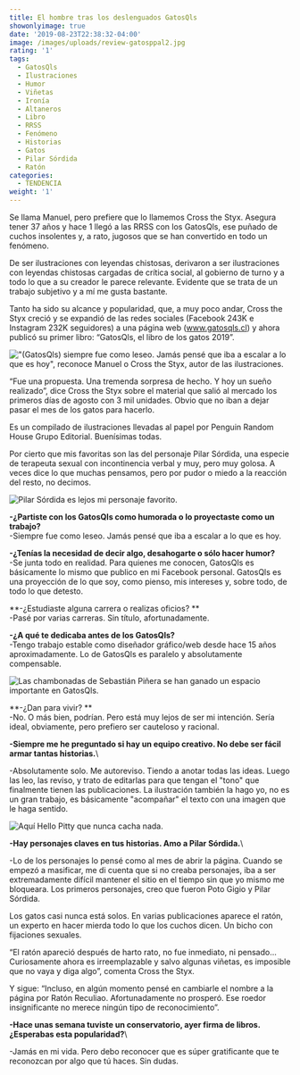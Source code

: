 ```yaml
---
title: El hombre tras los deslenguados GatosQls
showonlyimage: true
date: '2019-08-23T22:38:32-04:00'
image: /images/uploads/review-gatosppal2.jpg
rating: '1'
tags:
  - GatosQls
  - Ilustraciones
  - Humor
  - Viñetas
  - Ironía
  - Altaneros
  - Libro
  - RRSS
  - Fenómeno
  - Historias
  - Gatos
  - Pilar Sórdida
  - Ratón
categories:
  - TENDENCIA
weight: '1'
---
```

Se llama Manuel, pero prefiere que lo llamemos Cross the Styx. Asegura tener 37 años y hace 1 llegó a las RRSS con los GatosQls, ese puñado de cuchos insolentes y, a rato, jugosos que se han convertido en todo un fenómeno.

<!--more-->

De ser ilustraciones con leyendas chistosas, derivaron a ser ilustraciones con leyendas chistosas cargadas de crítica social, al gobierno de turno y a todo lo que a su creador le parece relevante. Evidente que se trata de un trabajo subjetivo y a mí me gusta bastante.

Tanto ha sido su alcance y popularidad, que, a muy poco andar, Cross the Styx creció y se expandió de las redes sociales (Facebook 243K e Instagram 232K seguidores) a una página web (www.gatosqls.cl) y ahora publicó su primer libro: “GatosQls, el libro de los gatos 2019”.

!["(GatosQls) siempre fue como leseo. Jamás pensé que iba a escalar a lo que es hoy", reconoce Manuel o Cross the Styx, autor de las ilustraciones.](/images/uploads/review-gatos2.jpg)

“Fue una propuesta. Una tremenda sorpresa de hecho. Y hoy un sueño realizado”, dice Cross the Styx sobre el material que salió al mercado los primeros días de agosto con 3 mil unidades. Obvio que no iban a dejar pasar el mes de los gatos para hacerlo. Es un compilado de ilustraciones llevadas al papel por Penguin Random House Grupo Editorial. Buenísimas todas. 

Por cierto que mis favoritas son las del personaje Pilar Sórdida, una especie de terapeuta sexual con incontinencia verbal y muy, pero muy golosa. A veces dice lo que muchas pensamos, pero por pudor o miedo a la reacción del resto, no decimos.

![Pilar Sórdida es lejos mi personaje favorito.](/images/uploads/review-gatos5.jpg)

**\-¿Partiste con los GatosQls como humorada o lo proyectaste como un trabajo?**\
-Siempre fue como leseo. Jamás pensé que iba a escalar a lo que es hoy.

**\-¿Tenías la necesidad de decir algo, desahogarte o sólo hacer humor?**\
-Se junta todo en realidad. Para quienes me conocen, GatosQls es básicamente lo mismo que publico en mi Facebook personal. GatosQls es una proyección de lo que soy, como pienso, mis intereses y, sobre todo, de todo lo que detesto.

**\-¿Estudiaste alguna carrera o realizas oficios?**\
-Pasé por varias carreras. Sin título, afortunadamente.

**\-¿A qué te dedicaba antes de los GatosQls?**\
-Tengo trabajo estable como diseñador gráfico/web desde hace 15 años aproximadamente. Lo de GatosQls es paralelo y absolutamente compensable.

![Las chambonadas de Sebastián Piñera se han ganado un espacio importante en GatosQls.](/images/uploads/review-gatos6.jpg)

**\-¿Dan para vivir?**\
-No. O más bien, podrían. Pero está muy lejos de ser mi intención. Sería ideal, obviamente, pero prefiero ser cauteloso y racional.

**\-Siempre me he preguntado si hay un equipo creativo. No debe ser fácil armar tantas historias.**\
-Absolutamente solo. Me autoreviso. Tiendo a anotar todas las ideas. Luego las leo, las reviso, y trato de editarlas para que tengan el "tono" que finalmente tienen las publicaciones. La ilustración también la hago yo, no es un gran trabajo, es básicamente "acompañar" el texto con una imagen que le haga sentido.

![Aquí Hello Pitty que nunca cacha nada.](/images/uploads/review-gatos4.jpg)

**\-Hay personajes claves en tus historias. Amo a Pilar Sórdida.**\
-Lo de los personajes lo pensé como al mes de abrir la página. Cuando se empezó a masificar, me di cuenta que si no creaba personajes, iba a ser extremadamente difícil mantener el sitio en el tiempo sin que yo mismo me bloqueara. Los primeros personajes, creo que fueron Poto Gigio y Pilar Sórdida. 

Los gatos casi nunca está solos. En varias publicaciones aparece el ratón, un experto en hacer mierda todo lo que los cuchos dicen. Un bicho con fijaciones sexuales. “El ratón apareció después de harto rato, no fue inmediato, ni pensado... Curiosamente ahora es irreemplazable y salvo algunas viñetas, es imposible que no vaya y diga algo”, comenta Cross the Styx.

Y sigue: “Incluso, en algún momento pensé en cambiarle el nombre a la página por Ratón Reculiao. Afortunadamente no prosperó. Ese roedor insignificante no merece ningún tipo de reconocimiento”.

**\-Hace unas semana tuviste un conservatorio, ayer firma de libros. ¿Esperabas esta popularidad?**\
-Jamás en mi vida. Pero debo reconocer que es súper gratificante que te reconozcan por algo que tú haces. Sin dudas.
